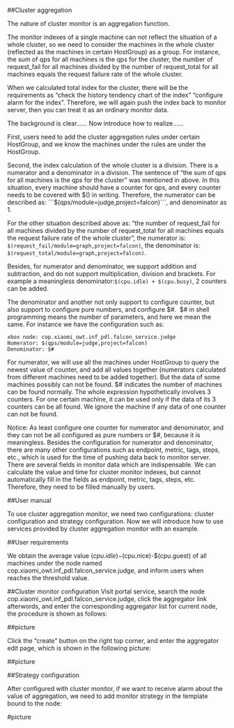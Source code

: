 ##Cluster aggregation


The nature of cluster monitor is an aggregation function. 

The monitor indexes of a single machine can not reflect the situation of a whole cluster, so we need to consider the machines  in the whole cluster (reflected as the machines in certain HostGroup) as a group. For instance, the sum of qps for all machines is the qps for the cluster, the number of request_fail for all machines divided by the number of request_total for all machines equals the request failure rate of the whole cluster.

When we calculated total index for the cluster, there will be the requirements as “check the history tendency chart of the index” “configure alarm for the index”. Therefore, we will again push the index back to monitor server, then you can treat it as an ordinary monitor data. 

The background is clear...... Now introduce how to realize...... 

First, users need to add the cluster aggregation rules under certain HostGroup, and we know the machines under the rules are under the HostGroup. 

Second, the index calculation of the whole cluster is a division. There is a numerator and a denominator in a division. The sentence of “the sum of qps for all machines is the qps for the cluster” was mentioned in above. In this situation, every machine should have a counter for qps, and every counter needs to be covered with $() in writing. Therefore, the numerator can be described as: ```$(qps/module=judge,project=falcon)```, and denominator as 1. 

For the other situation described above as: “the number of request_fail for all machines divided by the number of request_total for all machines equals the request failure rate of the whole cluster”, the numerator is: ```$(request_fail/module=graph,project=falcon)```, the denominator is: ```$(request_total/module=graph,project=falcon)```.

Besides, for numerator and denominator, we support addition and subtraction, and do not support multiplication, division and brackets. For example a meaningless denominator:```$(cpu.idle) + $(cpu.busy)```, 2 counters can be added. 

The denominator and another not only support to configure counter, but also support to configure pure numbers, and configure $#.  $# in shell programming means the number of parameters, and here we mean the same. For instance we have the configuration such as: 

```
xbox node: cop.xiaomi_owt.inf_pdl.falcon_service.judge
Numerator: $(qps/module=judge,project=falcon)
Denominator: $#
```

For numerator, we will use all the machines under HostGroup to query the newest value of counter, and add all values together (numerators calculated from different machines need to be added together). But the data of some machines possibly can not be found. $# indicates the number of machines can be found normally. The whole expression hypothetically involves 3 counters. For one certain machine, it can be used only if the data of its 3 counters can be all found. We ignore the machine if any data of one counter can not be found. 

Notice: As least configure one counter for numerator and denominator, and they can not be all configured as pure numbers or $#, because it is meaningless. Besides the configuration for numerator and denominator, there are many other configurations such as endpoint, metric, tags, steps, etc., which is used for the time of pushing data back to monitor server. There are several fields in monitor data which are indispensable. We can calculate the value and time for cluster monitor indexes, but cannot automatically fill in the fields as endpoint, metric, tags, steps, etc. Therefore, they need to be filled manually by users. 

##User manual

To use cluster aggregation monitor, we need two configurations: cluster configuration and strategy configuration. Now we will introduce how to use services provided by cluster aggregation monitor with an example.

##User requirements

We obtain the average value $(cpu.idle)-$(cpu.nice)-$(cpu.guest) of all machines under the node named cop.xiaomi_owt.inf_pdl.falcon_service.judge, and inform users when reaches the threshold value.

##Cluster monitor configuration
Visit portal service, search the node cop.xiaomi_owt.inf_pdl.falcon_service.judge, click the aggregator link afterwords, and enter the corresponding aggregator list for current node, the procedure is shown as follows:  

##picture

Click the “create” button on the right top corner, and enter the aggregator edit page, which is shown in the following picture: 

##picture

##Strategy configuration

After configured with cluster monitor, if we want to receive alarm about the value of aggregation, we need to add monitor strategy in the template bound to the node:  

#picture